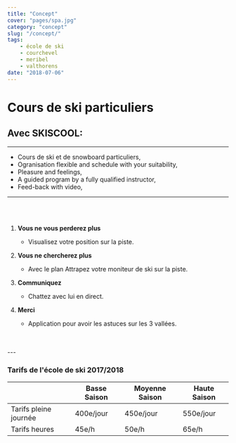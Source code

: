 ```yaml
---
title: "Concept"
cover: "pages/spa.jpg"
category: "concept"
slug: "/concept/"
tags:
    - école de ski
    - courchevel
    - meribel
    - valthorens
date: "2018-07-06"
---
```


# Cours de ski particuliers

## Avec SKISCOOL:
---

* Cours de ski et de snowboard particuliers,
* Ogranisation flexible and schedule with your suitability,
* Pleasure and feelings,
* A guided program by a fully qualified instructor,
* Feed-back with video,

<imgtest data="offpiste.jpg" directory="pages" alt="off track courchevel"></imgtest> 

---
<br/>
<br/>

1. **Vous ne vous perderez plus**
    * Visualisez votre position sur la piste.
    
2. **Vous ne chercherez plus**
    * Avec le plan Attrapez votre moniteur de ski sur la piste.
    
3. **Communiquez**
    * Chattez avec lui en direct.
    
4. **Merci**
    * Application pour avoir les astuces sur les 3 vallées.

<br/>
<br/>
---

### Tarifs de l'école de ski 2017/2018


|                       	| Basse Saison 	| Moyenne Saison 	| Haute Saison 	|
|-----------------------	|--------------	|----------------	|--------------	|
| Tarifs pleine journée 	|   400e/jour  	|    450e/jour   	|   550e/jour  	|
| Tarifs heures         	|     45e/h    	|      50e/h     	|     65e/h    	|
